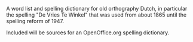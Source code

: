 A word list and spelling dictionary for old orthography Dutch, in particular the spelling "De Vries Te Winkel" that was used from about 1865 until the spelling reform of 1947.

Included will be sources for an OpenOffice.org spelling dictionary.
